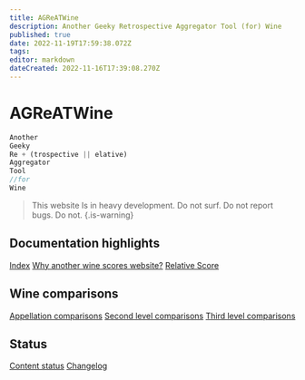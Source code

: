 ```yaml
---
title: AGReATWine
description: Another Geeky Retrospective Aggregator Tool (for) Wine
published: true
date: 2022-11-19T17:59:38.072Z
tags: 
editor: markdown
dateCreated: 2022-11-16T17:39:08.270Z
---
```


# AGReATWine
```javascript
Another
Geeky
Re + (trospective || elative)
Aggregator
Tool 
//for
Wine
```
> This website Is in heavy development. Do not surf. Do not report bugs. Do not.
{.is-warning}


## Documentation highlights
[Index](/Documentation/index)
[Why another wine scores website?](/Documentation/why-this-website)
[Relative Score](/Documentation/relative-score)

## Wine comparisons
[Appellation comparisons](/appellation-comparisons)
[Second level comparisons](/second-level-comparisons)
[Third level comparisons](/third-level-comparisons)

## Status
[Content status](/Documentation/status)
[Changelog](/Documentation/changelog)